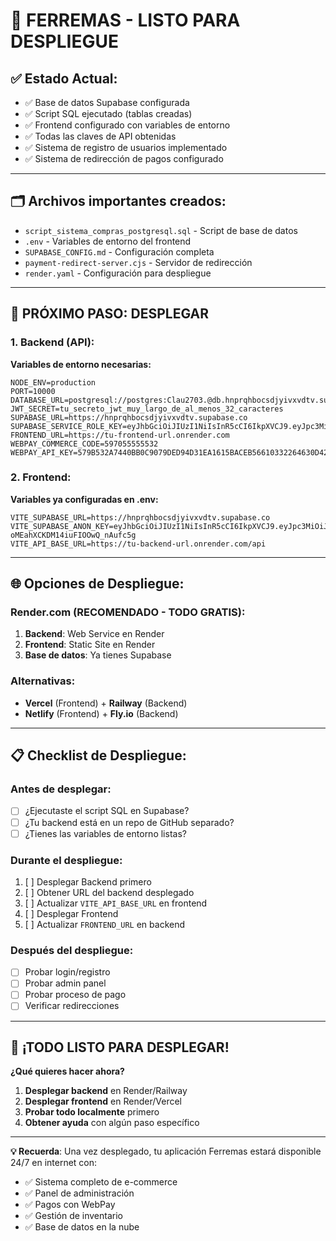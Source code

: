 # 🚀 FERREMAS - LISTO PARA DESPLIEGUE

## ✅ **Estado Actual:**
- ✅ Base de datos Supabase configurada
- ✅ Script SQL ejecutado (tablas creadas)
- ✅ Frontend configurado con variables de entorno
- ✅ Todas las claves de API obtenidas
- ✅ Sistema de registro de usuarios implementado
- ✅ Sistema de redirección de pagos configurado

---

## 🗂️ **Archivos importantes creados:**
- `script_sistema_compras_postgresql.sql` - Script de base de datos
- `.env` - Variables de entorno del frontend
- `SUPABASE_CONFIG.md` - Configuración completa
- `payment-redirect-server.cjs` - Servidor de redirección
- `render.yaml` - Configuración para despliegue

---

## 🎯 **PRÓXIMO PASO: DESPLEGAR**

### **1. Backend (API):**
**Variables de entorno necesarias:**
```env
NODE_ENV=production
PORT=10000
DATABASE_URL=postgresql://postgres:Clau2703.@db.hnprqhbocsdjyivxvdtv.supabase.co:5432/postgres
JWT_SECRET=tu_secreto_jwt_muy_largo_de_al_menos_32_caracteres
SUPABASE_URL=https://hnprqhbocsdjyivxvdtv.supabase.co
SUPABASE_SERVICE_ROLE_KEY=eyJhbGciOiJIUzI1NiIsInR5cCI6IkpXVCJ9.eyJpc3MiOiJzdXBhYmFzZSIsInJlZiI6ImhucHJxaGJvY3Nkanlpdnh2ZHR2Iiwicm9sZSI6InNlcnZpY2Vfcm9sZSIsImlhdCI6MTc1ODc0NTM0NiwiZXhwIjoyMDc0MzIxMzQ2fQ.PzDJ8HfjbvSTYdIx6NRx9lieJ3QPp7eH5R8iO2cM3DQ
FRONTEND_URL=https://tu-frontend-url.onrender.com
WEBPAY_COMMERCE_CODE=597055555532
WEBPAY_API_KEY=579B532A7440BB0C9079DED94D31EA1615BACEB56610332264630D42D0A36B1C
```

### **2. Frontend:**
**Variables ya configuradas en .env:**
```env
VITE_SUPABASE_URL=https://hnprqhbocsdjyivxvdtv.supabase.co
VITE_SUPABASE_ANON_KEY=eyJhbGciOiJIUzI1NiIsInR5cCI6IkpXVCJ9.eyJpc3MiOiJzdXBhYmFzZSIsInJlZiI6ImhucHJxaGJvY3Nkanlpdnh2ZHR2Iiwicm9sZSI6ImFub24iLCJpYXQiOjE3NTg3NDUzNDYsImV4cCI6MjA3NDMyMTM0Nn0.EWeg0kejhln_9H-oMEahXCKDM14iuFIOOwQ_nAufc5g
VITE_API_BASE_URL=https://tu-backend-url.onrender.com/api
```

---

## 🌐 **Opciones de Despliegue:**

### **Render.com (RECOMENDADO - TODO GRATIS):**
1. **Backend**: Web Service en Render
2. **Frontend**: Static Site en Render
3. **Base de datos**: Ya tienes Supabase

### **Alternativas:**
- **Vercel** (Frontend) + **Railway** (Backend)
- **Netlify** (Frontend) + **Fly.io** (Backend)

---

## 📋 **Checklist de Despliegue:**

### **Antes de desplegar:**
- [ ] ¿Ejecutaste el script SQL en Supabase?
- [ ] ¿Tu backend está en un repo de GitHub separado?
- [ ] ¿Tienes las variables de entorno listas?

### **Durante el despliegue:**
1. [ ] Desplegar Backend primero
2. [ ] Obtener URL del backend desplegado
3. [ ] Actualizar `VITE_API_BASE_URL` en frontend
4. [ ] Desplegar Frontend
5. [ ] Actualizar `FRONTEND_URL` en backend

### **Después del despliegue:**
- [ ] Probar login/registro
- [ ] Probar admin panel
- [ ] Probar proceso de pago
- [ ] Verificar redirecciones

---

## 🎉 **¡TODO LISTO PARA DESPLEGAR!**

**¿Qué quieres hacer ahora?**
1. **Desplegar backend** en Render/Railway
2. **Desplegar frontend** en Render/Vercel
3. **Probar todo localmente** primero
4. **Obtener ayuda** con algún paso específico

---

**💡 Recuerda**: Una vez desplegado, tu aplicación Ferremas estará disponible 24/7 en internet con:
- ✅ Sistema completo de e-commerce
- ✅ Panel de administración
- ✅ Pagos con WebPay
- ✅ Gestión de inventario
- ✅ Base de datos en la nube